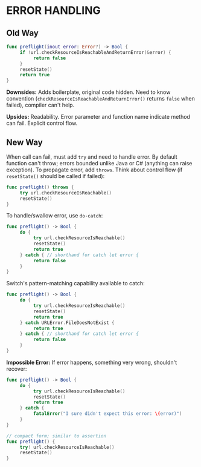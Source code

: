 # ERROR HANDLING

## Old Way

```swift
func preflight(inout error: Error?) -> Bool {
     if !url.checkResourceIsReachableAndReturnError(&error) {
          return false
     }
     resetState()
     return true
}
```

**Downsides:** Adds boilerplate, original code hidden. Need to know convention (`checkResourceIsReachableAndReturnError()` returns `false` when failed), compiler can't help.

**Upsides:** Readability. Error parameter and function name indicate method can fail. Explicit control flow.

## New Way

When call can fail, must add `try` and need to handle error. By default function can't throw; errors bounded unlike Java or C# (anything can raise exception). To propagate error, add `throws`. Think about control flow (if `resetState()` should be called if failed):

```swift
func preflight() throws {
     try url.checkResourceIsReachable()
     resetState()
}
```

To handle/swallow error, use `do-catch`:

```swift
func preflight() -> Bool {
     do {
          try url.checkResourceIsReachable()
          resetState()
          return true
     } catch { // shorthand for catch let error {
          return false
     }
}
```

Switch's pattern-matching capability available to catch:

```swift
func preflight() -> Bool {
     do {
          try url.checkResourceIsReachable()
          resetState()
          return true
     } catch URLError.FileDoesNotExist {
          return true
     } catch { // shorthand for catch let error {
          return false
     }
}
```

**Impossible Error:** If error happens, something very wrong, shouldn't recover:

```swift
func preflight() -> Bool {
     do {
          try url.checkResourceIsReachable()
          resetState()
          return true
     } catch {
          fatalError("I sure didn't expect this error: \(error)")
     }
}

// compact form; similar to assertion
func preflight() {
     try! url.checkResourceIsReachable()
     resetState()
}
```
